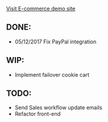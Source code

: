 [Visit E-commerce demo site](http://openjdk-app-commerce.193b.starter-ca-central-1.openshiftapps.com/shop/women/)

## DONE:
* 05/12/2017 Fix PayPal integration

## WIP:
* Implement failover cookie cart

## TODO:
* Send Sales workflow update emails
* Refactor front-end

   
